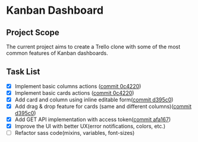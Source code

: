 # Kanban Dashboard

## Project Scope
The current project aims to create a Trello clone with some of the most common features of Kanban dashboards.

## Task List
- [x] Implement basic columns actions ([commit 0c4220](https://github.com/roberto910907/Trello-Clone/commit/0c4220ee400813df45c6e6b51201ada6193f5556))
- [x] Implement basic cards actions ([commit 0c4220](https://github.com/roberto910907/Trello-Clone/commit/0c4220ee400813df45c6e6b51201ada6193f5556))
- [x] Add card and column using inline editable form([commit d395c0](https://github.com/roberto910907/Trello-Clone/commit/d395c0275f43ee0546f19c90dd8869d349567b8a))
- [x] Add drag & drop feature for cards (same and different columns)([commit d395c0](https://github.com/roberto910907/Trello-Clone/commit/d395c0275f43ee0546f19c90dd8869d349567b8a))
- [x] Add GET API implementation with access token([commit afa167](https://github.com/roberto910907/Trello-Clone/commit/afa1673e22fa31150798c6cde657c3b85bcad6f9))
- [x] Improve the UI with better UX(error notifications, colors, etc.)
- [ ] Refactor sass code(mixins, variables, font-sizes)
